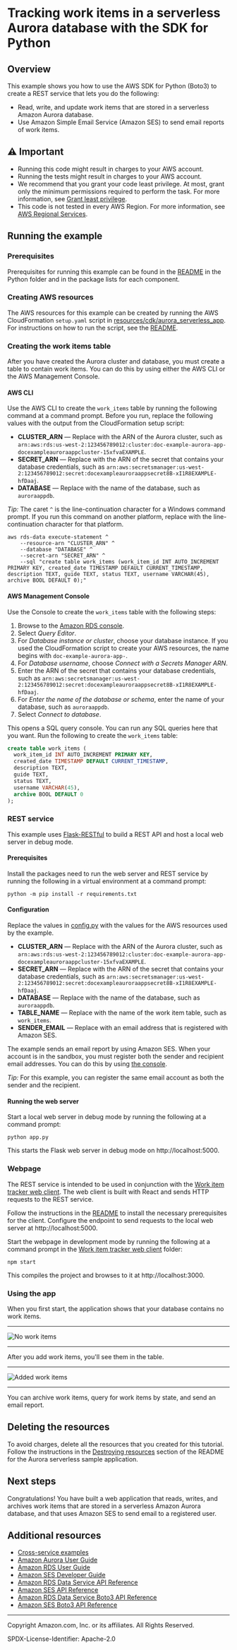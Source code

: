 #  Tracking work items in a serverless Aurora database with the SDK for Python

## Overview

This example shows you how to use the AWS SDK for Python (Boto3) to create a REST 
service that lets you do the following:

* Read, write, and update work items that are stored in a serverless Amazon Aurora
  database.
* Use Amazon Simple Email Service (Amazon SES) to send email reports of work items.

## ⚠️ Important
* Running this code might result in charges to your AWS account. 
* Running the tests might result in charges to your AWS account.
* We recommend that you grant your code least privilege. At most, grant only the minimum permissions required to perform the task. For more information, see [Grant least privilege](https://docs.aws.amazon.com/IAM/latest/UserGuide/best-practices.html#grant-least-privilege). 
* This code is not tested in every AWS Region. For more information, see [AWS Regional Services](https://aws.amazon.com/about-aws/global-infrastructure/regional-product-services).

## Running the example

### Prerequisites

Prerequisites for running this example can be found in the 
[README](../../README.md#Prerequisites) in the Python folder and in the package lists
for each component.

### Creating AWS resources

The AWS resources for this example can be created by running the AWS CloudFormation 
`setup.yaml` script in 
[resources/cdk/aurora_serverless_app](../../../resources/cdk/aurora_serverless_app).
For instructions on how to run the script, see the [README](../../../resources/cdk/aurora_serverless_app/README.md). 

### Creating the work items table

After you have created the Aurora cluster and database, you must create a table to
contain work items. You can do this by using either the AWS CLI or the AWS Management
Console.

#### AWS CLI

Use the AWS CLI to create the `work_items` table by running the following command at a 
command prompt. Before you run, replace the following values with the output from the 
CloudFormation setup script:

* **CLUSTER_ARN** — Replace with the ARN of the Aurora cluster, such as 
`arn:aws:rds:us-west-2:123456789012:cluster:doc-example-aurora-app-docexampleauroraappcluster-15xfvaEXAMPLE`.
* **SECRET_ARN** — Replace with the ARN of the secret that contains your database
credentials, such as `arn:aws:secretsmanager:us-west-2:123456789012:secret:docexampleauroraappsecret8B-xI1R8EXAMPLE-hfDaaj`.
* **DATABASE** — Replace with the name of the database, such as `auroraappdb`.  

*Tip:* The caret `^` is the line-continuation character for a Windows command prompt.
If you run this command on another platform, replace with the line-continuation
character for that platform. 

```
aws rds-data execute-statement ^
    --resource-arn "CLUSTER_ARN" ^
    --database "DATABASE" ^
    --secret-arn "SECRET_ARN" ^
    --sql "create table work_items (work_item_id INT AUTO_INCREMENT PRIMARY KEY, created_date TIMESTAMP DEFAULT CURRENT_TIMESTAMP, description TEXT, guide TEXT, status TEXT, username VARCHAR(45), archive BOOL DEFAULT 0);"
```

#### AWS Management Console

Use the Console to create the `work_items` table with the following steps:

1. Browse to the [Amazon RDS console](https://console.aws.amazon.com/rds).
2. Select *Query Editor*.
3. For *Database instance or cluster*, choose your database instance. If you used the 
CloudFormation script to create your AWS resources, the name begins with 
`doc-example-aurora-app-`.
4. For *Database username*, choose *Connect with a Secrets Manager ARN*. 
5. Enter the ARN of the secret that contains your database credentials, such as 
`arn:aws:secretsmanager:us-west-2:123456789012:secret:docexampleauroraappsecret8B-xI1R8EXAMPLE-hfDaaj`. 
6. For *Enter the name of the database or schema*, enter the name of your database, such
as `auroraappdb`.
7. Select *Connect to database*.

This opens a SQL query console. You can run any SQL queries here that you want. Run the 
following to create the `work_items` table:

```sql
create table work_items (
  work_item_id INT AUTO_INCREMENT PRIMARY KEY,
  created_date TIMESTAMP DEFAULT CURRENT_TIMESTAMP, 
  description TEXT, 
  guide TEXT, 
  status TEXT, 
  username VARCHAR(45), 
  archive BOOL DEFAULT 0
);
```

### REST service

This example uses [Flask-RESTful](https://flask-restful.readthedocs.io/en/latest/) to
build a REST API and host a local web server in debug mode.

#### Prerequisites

Install the packages need to run the web server and REST service by running the 
following in a virtual environment at a command prompt:

```
python -m pip install -r requirements.txt
``` 

#### Configuration

Replace the values in [config.py](config.py) with the values for the AWS resources
used by the example.

* **CLUSTER_ARN** — Replace with the ARN of the Aurora cluster, such as 
`arn:aws:rds:us-west-2:123456789012:cluster:doc-example-aurora-app-docexampleauroraappcluster-15xfvaEXAMPLE`.
* **SECRET_ARN** — Replace with the ARN of the secret that contains your database
credentials, such as `arn:aws:secretsmanager:us-west-2:123456789012:secret:docexampleauroraappsecret8B-xI1R8EXAMPLE-hfDaaj`.
* **DATABASE** — Replace with the name of the database, such as `auroraappdb`.  
* **TABLE_NAME** — Replace with the name of the work item table, such as `work_items`.
* **SENDER_EMAIL** — Replace with an email address that is registered with Amazon SES. 

The example sends an email report by using Amazon SES. When your account is in the
sandbox, you must register both the sender and recipient email addresses. You can
do this by using [the console](https://console.aws.amazon.com/ses).

*Tip:* For this example, you can register the same email account as both the sender and 
the recipient.

#### Running the web server

Start a local web server in debug mode by running the following at a command prompt:

```
python app.py
```

This starts the Flask web server in debug mode on http://localhost:5000.

### Webpage

The REST service is intended to be used in conjunction with the 
[Work item tracker web client](../../../resources/clients/react/item-tracker).
The web client is built with React and sends HTTP requests to the REST service.

Follow the instructions in the [README](../../../resources/clients/react/item-tracker/README.md)
to install the necessary prerequisites for the client. Configure the endpoint
to send requests to the local web server at http://localhost:5000.

Start the webpage in development mode by running the following at a command prompt
in the [Work item tracker web client](../../../resources/clients/react/item-tracker) folder:

```
npm start
```

This compiles the project and browses to it at http://localhost:3000.

### Using the app

When you first start, the application shows that your database contains no work items.

---

![No work items](images/work_items_empty.png)

---

After you add work items, you'll see them in the table.

---

![Added work items](images/work_items_added.png)

---

You can archive work items, query for work items by state, and send an email report. 

## Deleting the resources

To avoid charges, delete all the resources that you created for this tutorial.
Follow the instructions in the [Destroying resources](../../../resources/cdk/aurora_serverless_app#destroying-resources)
section of the README for the Aurora serverless sample application.

## Next steps

Congratulations! You have built a web application that reads, writes, and archives 
work items that are stored in a serverless Amazon Aurora database, and that uses 
Amazon SES to send email to a registered user.

## Additional resources
* [Cross-service examples](../README.md)
* [Amazon Aurora User Guide](https://docs.aws.amazon.com/AmazonRDS/latest/AuroraUserGuide/CHAP_AuroraOverview.html)
* [Amazon RDS User Guide](https://docs.aws.amazon.com/AmazonRDS/latest/UserGuide/Welcome.html)
* [Amazon SES Developer Guide](https://docs.aws.amazon.com/ses/latest/dg/Welcome.html)
* [Amazon RDS Data Service API Reference](https://docs.aws.amazon.com/rdsdataservice/latest/APIReference/Welcome.html)
* [Amazon SES API Reference](https://docs.aws.amazon.com/ses/latest/APIReference/Welcome.html)
* [Amazon RDS Data Service Boto3 API Reference](https://boto3.amazonaws.com/v1/documentation/api/latest/reference/services/rds-data.html)
* [Amazon SES Boto3 API Reference](https://boto3.amazonaws.com/v1/documentation/api/latest/reference/services/ses.html)

---
Copyright Amazon.com, Inc. or its affiliates. All Rights Reserved.

SPDX-License-Identifier: Apache-2.0
